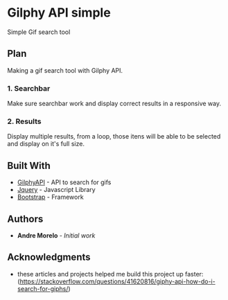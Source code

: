 # Gilphy API simple

Simple Gif search tool

## Plan

Making a gif search tool with Gilphy API.

### 1. Searchbar

Make sure searchbar work and display correct results in a responsive way.

### 2. Results

Display multiple results, from a loop, those itens will be able to be selected and display on it's full size.

## Built With

* [GilphyAPI](https://developers.giphy.com/) - API to search for gifs
* [Jquery](http://api.jquery.com/) - Javascript Library
* [Bootstrap](https://v4-alpha.getbootstrap.com/) - Framework

## Authors

* **Andre Morelo** - *Initial work*

## Acknowledgments
* these articles and projects helped me build this project up faster:
(https://stackoverflow.com/questions/41620816/giphy-api-how-do-i-search-for-giphs/)
